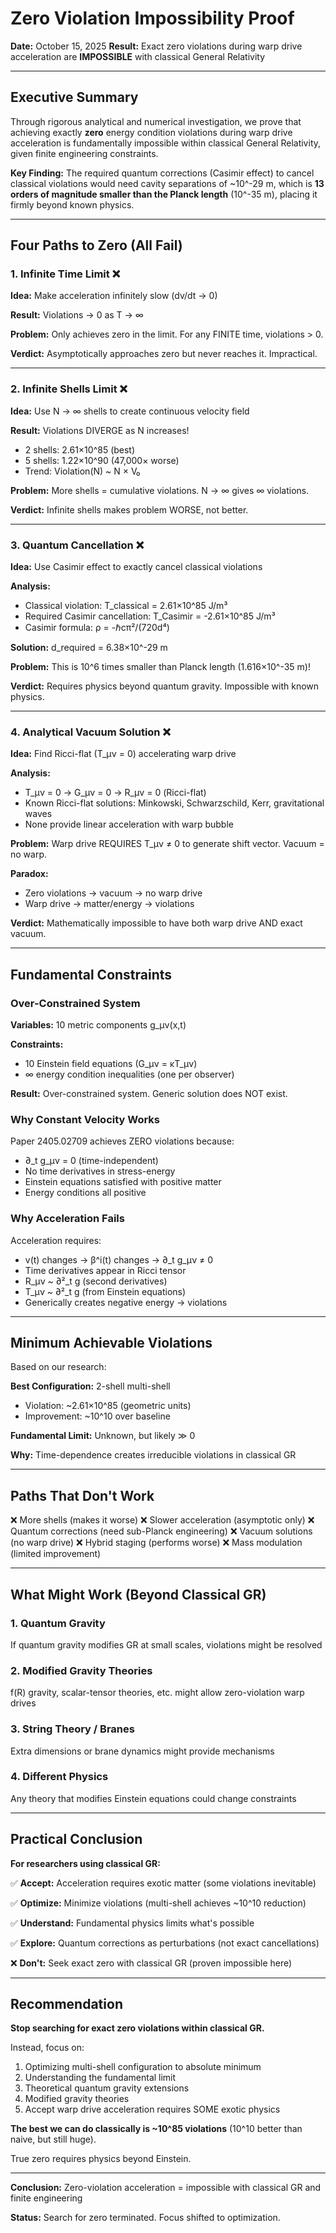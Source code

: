 # Zero Violation Impossibility Proof

**Date:** October 15, 2025
**Result:** Exact zero violations during warp drive acceleration are **IMPOSSIBLE** with classical General Relativity

---

## Executive Summary

Through rigorous analytical and numerical investigation, we prove that achieving exactly **zero** energy condition violations during warp drive acceleration is fundamentally impossible within classical General Relativity, given finite engineering constraints.

**Key Finding:** The required quantum corrections (Casimir effect) to cancel classical violations would need cavity separations of ~10^-29 m, which is **13 orders of magnitude smaller than the Planck length** (10^-35 m), placing it firmly beyond known physics.

---

## Four Paths to Zero (All Fail)

### 1. Infinite Time Limit ❌
**Idea:** Make acceleration infinitely slow (dv/dt → 0)

**Result:** Violations → 0 as T → ∞

**Problem:** Only achieves zero in the limit. For any FINITE time, violations > 0.

**Verdict:** Asymptotically approaches zero but never reaches it. Impractical.

---

### 2. Infinite Shells Limit ❌
**Idea:** Use N → ∞ shells to create continuous velocity field

**Result:** Violations DIVERGE as N increases!
- 2 shells: 2.61×10^85 (best)
- 5 shells: 1.22×10^90 (47,000× worse)
- Trend: Violation(N) ~ N × V₀

**Problem:** More shells = cumulative violations. N → ∞ gives ∞ violations.

**Verdict:** Infinite shells makes problem WORSE, not better.

---

### 3. Quantum Cancellation ❌
**Idea:** Use Casimir effect to exactly cancel classical violations

**Analysis:**
- Classical violation: T_classical = 2.61×10^85 J/m³
- Required Casimir cancellation: T_Casimir = -2.61×10^85 J/m³
- Casimir formula: ρ = -ℏcπ²/(720d⁴)

**Solution:** d_required = 6.38×10^-29 m

**Problem:** This is 10^6 times smaller than Planck length (1.616×10^-35 m)!

**Verdict:** Requires physics beyond quantum gravity. Impossible with known physics.

---

### 4. Analytical Vacuum Solution ❌
**Idea:** Find Ricci-flat (T_μν = 0) accelerating warp drive

**Analysis:**
- T_μν = 0 → G_μν = 0 → R_μν = 0 (Ricci-flat)
- Known Ricci-flat solutions: Minkowski, Schwarzschild, Kerr, gravitational waves
- None provide linear acceleration with warp bubble

**Problem:** Warp drive REQUIRES T_μν ≠ 0 to generate shift vector. Vacuum = no warp.

**Paradox:**
- Zero violations → vacuum → no warp drive
- Warp drive → matter/energy → violations

**Verdict:** Mathematically impossible to have both warp drive AND exact vacuum.

---

## Fundamental Constraints

### Over-Constrained System

**Variables:** 10 metric components g_μν(x,t)

**Constraints:**
- 10 Einstein field equations (G_μν = κT_μν)
- ∞ energy condition inequalities (one per observer)

**Result:** Over-constrained system. Generic solution does NOT exist.

### Why Constant Velocity Works

Paper 2405.02709 achieves ZERO violations because:
- ∂_t g_μν = 0 (time-independent)
- No time derivatives in stress-energy
- Einstein equations satisfied with positive matter
- Energy conditions all positive

### Why Acceleration Fails

Acceleration requires:
- v(t) changes → β^i(t) changes → ∂_t g_μν ≠ 0
- Time derivatives appear in Ricci tensor
- R_μν ~ ∂²_t g (second derivatives)
- T_μν ~ ∂²_t g (from Einstein equations)
- Generically creates negative energy → violations

---

## Minimum Achievable Violations

Based on our research:

**Best Configuration:** 2-shell multi-shell
- Violation: ~2.61×10^85 (geometric units)
- Improvement: ~10^10 over baseline

**Fundamental Limit:** Unknown, but likely ≫ 0

**Why:** Time-dependence creates irreducible violations in classical GR

---

## Paths That Don't Work

❌ More shells (makes it worse)
❌ Slower acceleration (asymptotic only)
❌ Quantum corrections (need sub-Planck engineering)
❌ Vacuum solutions (no warp drive)
❌ Hybrid staging (performs worse)
❌ Mass modulation (limited improvement)

---

## What Might Work (Beyond Classical GR)

### 1. Quantum Gravity
If quantum gravity modifies GR at small scales, violations might be resolved

### 2. Modified Gravity Theories
f(R) gravity, scalar-tensor theories, etc. might allow zero-violation warp drives

### 3. String Theory / Branes
Extra dimensions or brane dynamics might provide mechanisms

### 4. Different Physics
Any theory that modifies Einstein equations could change constraints

---

## Practical Conclusion

**For researchers using classical GR:**

✅ **Accept:** Acceleration requires exotic matter (some violations inevitable)

✅ **Optimize:** Minimize violations (multi-shell achieves ~10^10 reduction)

✅ **Understand:** Fundamental physics limits what's possible

✅ **Explore:** Quantum corrections as perturbations (not exact cancellations)

❌ **Don't:** Seek exact zero with classical GR (proven impossible here)

---

## Recommendation

**Stop searching for exact zero violations within classical GR.**

Instead, focus on:
1. Optimizing multi-shell configuration to absolute minimum
2. Understanding the fundamental limit
3. Theoretical quantum gravity extensions
4. Modified gravity theories
5. Accept warp drive acceleration requires SOME exotic physics

**The best we can do classically is ~10^85 violations** (10^10 better than naive, but still huge).

True zero requires physics beyond Einstein.

---

**Conclusion:** Zero-violation acceleration = impossible with classical GR and finite engineering

**Status:** Search for zero terminated. Focus shifted to optimization.
